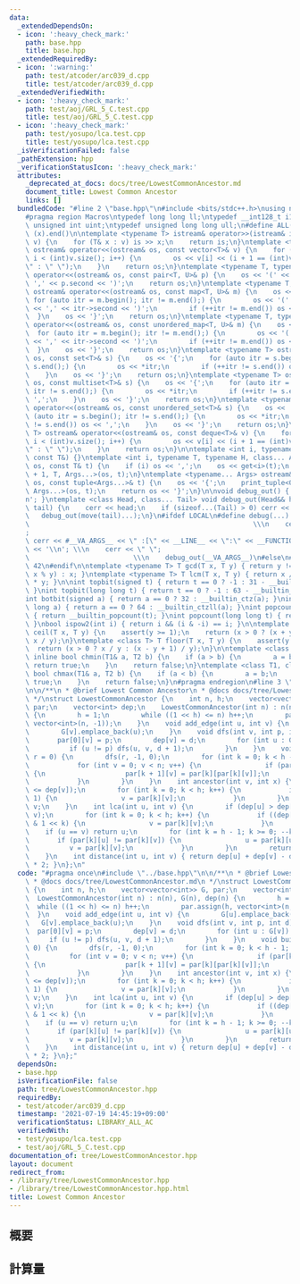 ```yaml
---
data:
  _extendedDependsOn:
  - icon: ':heavy_check_mark:'
    path: base.hpp
    title: base.hpp
  _extendedRequiredBy:
  - icon: ':warning:'
    path: test/atcoder/arc039_d.cpp
    title: test/atcoder/arc039_d.cpp
  _extendedVerifiedWith:
  - icon: ':heavy_check_mark:'
    path: test/aoj/GRL_5_C.test.cpp
    title: test/aoj/GRL_5_C.test.cpp
  - icon: ':heavy_check_mark:'
    path: test/yosupo/lca.test.cpp
    title: test/yosupo/lca.test.cpp
  _isVerificationFailed: false
  _pathExtension: hpp
  _verificationStatusIcon: ':heavy_check_mark:'
  attributes:
    _deprecated_at_docs: docs/tree/LowestCommonAncestor.md
    document_title: Lowest Common Ancestor
    links: []
  bundledCode: "#line 2 \"base.hpp\"\n#include <bits/stdc++.h>\nusing namespace std;\n\
    #pragma region Macros\ntypedef long long ll;\ntypedef __int128_t i128;\ntypedef\
    \ unsigned int uint;\ntypedef unsigned long long ull;\n#define ALL(x) (x).begin(),\
    \ (x).end()\n\ntemplate <typename T> istream& operator>>(istream& is, vector<T>&\
    \ v) {\n    for (T& x : v) is >> x;\n    return is;\n}\ntemplate <typename T>\
    \ ostream& operator<<(ostream& os, const vector<T>& v) {\n    for (int i = 0;\
    \ i < (int)v.size(); i++) {\n        os << v[i] << (i + 1 == (int)v.size() ? \"\
    \" : \" \");\n    }\n    return os;\n}\ntemplate <typename T, typename U> ostream&\
    \ operator<<(ostream& os, const pair<T, U>& p) {\n    os << '(' << p.first <<\
    \ ',' << p.second << ')';\n    return os;\n}\ntemplate <typename T, typename U>\
    \ ostream& operator<<(ostream& os, const map<T, U>& m) {\n    os << '{';\n   \
    \ for (auto itr = m.begin(); itr != m.end();) {\n        os << '(' << itr->first\
    \ << ',' << itr->second << ')';\n        if (++itr != m.end()) os << ',';\n  \
    \  }\n    os << '}';\n    return os;\n}\ntemplate <typename T, typename U> ostream&\
    \ operator<<(ostream& os, const unordered_map<T, U>& m) {\n    os << '{';\n  \
    \  for (auto itr = m.begin(); itr != m.end();) {\n        os << '(' << itr->first\
    \ << ',' << itr->second << ')';\n        if (++itr != m.end()) os << ',';\n  \
    \  }\n    os << '}';\n    return os;\n}\ntemplate <typename T> ostream& operator<<(ostream&\
    \ os, const set<T>& s) {\n    os << '{';\n    for (auto itr = s.begin(); itr !=\
    \ s.end();) {\n        os << *itr;\n        if (++itr != s.end()) os << ',';\n\
    \    }\n    os << '}';\n    return os;\n}\ntemplate <typename T> ostream& operator<<(ostream&\
    \ os, const multiset<T>& s) {\n    os << '{';\n    for (auto itr = s.begin();\
    \ itr != s.end();) {\n        os << *itr;\n        if (++itr != s.end()) os <<\
    \ ',';\n    }\n    os << '}';\n    return os;\n}\ntemplate <typename T> ostream&\
    \ operator<<(ostream& os, const unordered_set<T>& s) {\n    os << '{';\n    for\
    \ (auto itr = s.begin(); itr != s.end();) {\n        os << *itr;\n        if (++itr\
    \ != s.end()) os << ',';\n    }\n    os << '}';\n    return os;\n}\ntemplate <typename\
    \ T> ostream& operator<<(ostream& os, const deque<T>& v) {\n    for (int i = 0;\
    \ i < (int)v.size(); i++) {\n        os << v[i] << (i + 1 == (int)v.size() ? \"\
    \" : \" \");\n    }\n    return os;\n}\n\ntemplate <int i, typename T> void print_tuple(ostream&,\
    \ const T&) {}\ntemplate <int i, typename T, typename H, class... Args> void print_tuple(ostream&\
    \ os, const T& t) {\n    if (i) os << ',';\n    os << get<i>(t);\n    print_tuple<i\
    \ + 1, T, Args...>(os, t);\n}\ntemplate <typename... Args> ostream& operator<<(ostream&\
    \ os, const tuple<Args...>& t) {\n    os << '{';\n    print_tuple<0, tuple<Args...>,\
    \ Args...>(os, t);\n    return os << '}';\n}\n\nvoid debug_out() { cerr << '\\\
    n'; }\ntemplate <class Head, class... Tail> void debug_out(Head&& head, Tail&&...\
    \ tail) {\n    cerr << head;\n    if (sizeof...(Tail) > 0) cerr << \", \";\n \
    \   debug_out(move(tail)...);\n}\n#ifdef LOCAL\n#define debug(...)           \
    \                                                        \\\n    cerr << \" \"\
    ;                                                                     \\\n   \
    \ cerr << #__VA_ARGS__ << \" :[\" << __LINE__ << \":\" << __FUNCTION__ << \"]\"\
    \ << '\\n'; \\\n    cerr << \" \";                                           \
    \                          \\\n    debug_out(__VA_ARGS__)\n#else\n#define debug(...)\
    \ 42\n#endif\n\ntemplate <typename T> T gcd(T x, T y) { return y != 0 ? gcd(y,\
    \ x % y) : x; }\ntemplate <typename T> T lcm(T x, T y) { return x / gcd(x, y)\
    \ * y; }\n\nint topbit(signed t) { return t == 0 ? -1 : 31 - __builtin_clz(t);\
    \ }\nint topbit(long long t) { return t == 0 ? -1 : 63 - __builtin_clzll(t); }\n\
    int botbit(signed a) { return a == 0 ? 32 : __builtin_ctz(a); }\nint botbit(long\
    \ long a) { return a == 0 ? 64 : __builtin_ctzll(a); }\nint popcount(signed t)\
    \ { return __builtin_popcount(t); }\nint popcount(long long t) { return __builtin_popcountll(t);\
    \ }\nbool ispow2(int i) { return i && (i & -i) == i; }\n\ntemplate <class T> T\
    \ ceil(T x, T y) {\n    assert(y >= 1);\n    return (x > 0 ? (x + y - 1) / y :\
    \ x / y);\n}\ntemplate <class T> T floor(T x, T y) {\n    assert(y >= 1);\n  \
    \  return (x > 0 ? x / y : (x - y + 1) / y);\n}\n\ntemplate <class T1, class T2>\
    \ inline bool chmin(T1& a, T2 b) {\n    if (a > b) {\n        a = b;\n       \
    \ return true;\n    }\n    return false;\n}\ntemplate <class T1, class T2> inline\
    \ bool chmax(T1& a, T2 b) {\n    if (a < b) {\n        a = b;\n        return\
    \ true;\n    }\n    return false;\n}\n#pragma endregion\n#line 3 \"tree/LowestCommonAncestor.hpp\"\
    \n\n/**\n * @brief Lowest Common Ancestor\n * @docs docs/tree/LowestCommonAncestor.md\n\
    \ */\nstruct LowestCommonAncestor {\n    int n, h;\n    vector<vector<int>> G,\
    \ par;\n    vector<int> dep;\n    LowestCommonAncestor(int n) : n(n), G(n), dep(n)\
    \ {\n        h = 1;\n        while ((1 << h) <= n) h++;\n        par.assign(h,\
    \ vector<int>(n, -1));\n    }\n    void add_edge(int u, int v) {\n        G[u].emplace_back(v);\n\
    \        G[v].emplace_back(u);\n    }\n    void dfs(int v, int p, int d) {\n \
    \       par[0][v] = p;\n        dep[v] = d;\n        for (int u : G[v]) {\n  \
    \          if (u != p) dfs(u, v, d + 1);\n        }\n    }\n    void build(int\
    \ r = 0) {\n        dfs(r, -1, 0);\n        for (int k = 0; k < h - 1; k++) {\n\
    \            for (int v = 0; v < n; v++) {\n                if (par[k][v] >= 0)\
    \ {\n                    par[k + 1][v] = par[k][par[k][v]];\n                }\n\
    \            }\n        }\n    }\n    int ancestor(int v, int x) {\n        assert(x\
    \ <= dep[v]);\n        for (int k = 0; k < h; k++) {\n            if (x >> k &\
    \ 1) {\n                v = par[k][v];\n            }\n        }\n        return\
    \ v;\n    }\n    int lca(int u, int v) {\n        if (dep[u] > dep[v]) swap(u,\
    \ v);\n        for (int k = 0; k < h; k++) {\n            if ((dep[v] - dep[u])\
    \ & 1 << k) {\n                v = par[k][v];\n            }\n        }\n    \
    \    if (u == v) return u;\n        for (int k = h - 1; k >= 0; --k) {\n     \
    \       if (par[k][u] != par[k][v]) {\n                u = par[k][u];\n      \
    \          v = par[k][v];\n            }\n        }\n        return par[0][u];\n\
    \    }\n    int distance(int u, int v) { return dep[u] + dep[v] - dep[lca(u, v)]\
    \ * 2; }\n};\n"
  code: "#pragma once\n#include \"../base.hpp\"\n\n/**\n * @brief Lowest Common Ancestor\n\
    \ * @docs docs/tree/LowestCommonAncestor.md\n */\nstruct LowestCommonAncestor\
    \ {\n    int n, h;\n    vector<vector<int>> G, par;\n    vector<int> dep;\n  \
    \  LowestCommonAncestor(int n) : n(n), G(n), dep(n) {\n        h = 1;\n      \
    \  while ((1 << h) <= n) h++;\n        par.assign(h, vector<int>(n, -1));\n  \
    \  }\n    void add_edge(int u, int v) {\n        G[u].emplace_back(v);\n     \
    \   G[v].emplace_back(u);\n    }\n    void dfs(int v, int p, int d) {\n      \
    \  par[0][v] = p;\n        dep[v] = d;\n        for (int u : G[v]) {\n       \
    \     if (u != p) dfs(u, v, d + 1);\n        }\n    }\n    void build(int r =\
    \ 0) {\n        dfs(r, -1, 0);\n        for (int k = 0; k < h - 1; k++) {\n  \
    \          for (int v = 0; v < n; v++) {\n                if (par[k][v] >= 0)\
    \ {\n                    par[k + 1][v] = par[k][par[k][v]];\n                }\n\
    \            }\n        }\n    }\n    int ancestor(int v, int x) {\n        assert(x\
    \ <= dep[v]);\n        for (int k = 0; k < h; k++) {\n            if (x >> k &\
    \ 1) {\n                v = par[k][v];\n            }\n        }\n        return\
    \ v;\n    }\n    int lca(int u, int v) {\n        if (dep[u] > dep[v]) swap(u,\
    \ v);\n        for (int k = 0; k < h; k++) {\n            if ((dep[v] - dep[u])\
    \ & 1 << k) {\n                v = par[k][v];\n            }\n        }\n    \
    \    if (u == v) return u;\n        for (int k = h - 1; k >= 0; --k) {\n     \
    \       if (par[k][u] != par[k][v]) {\n                u = par[k][u];\n      \
    \          v = par[k][v];\n            }\n        }\n        return par[0][u];\n\
    \    }\n    int distance(int u, int v) { return dep[u] + dep[v] - dep[lca(u, v)]\
    \ * 2; }\n};"
  dependsOn:
  - base.hpp
  isVerificationFile: false
  path: tree/LowestCommonAncestor.hpp
  requiredBy:
  - test/atcoder/arc039_d.cpp
  timestamp: '2021-07-19 14:45:19+09:00'
  verificationStatus: LIBRARY_ALL_AC
  verifiedWith:
  - test/yosupo/lca.test.cpp
  - test/aoj/GRL_5_C.test.cpp
documentation_of: tree/LowestCommonAncestor.hpp
layout: document
redirect_from:
- /library/tree/LowestCommonAncestor.hpp
- /library/tree/LowestCommonAncestor.hpp.html
title: Lowest Common Ancestor
---
```

## 概要

## 計算量